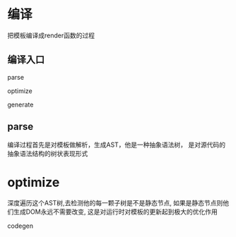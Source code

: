 # 编译

把模板编译成render函数的过程




## 编译入口



parse

optimize

generate





## parse

编译过程首先是对模板做解析，生成AST，他是一种抽象语法树，
是对源代码的抽象语法结构的树状表现形式



 


 # optimize


深度遍历这个AST树,去检测他的每一颗子树是不是静态节点,
如果是静态节点则他们生成DOM永远不需要改变,
这是对运行时对模板的更新起到极大的优化作用



 



codegen


